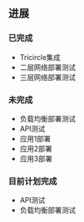 ## 进展
### 已完成
- Tricircle集成
- 二层网络部署测试
- 三层网络部署测试

### 未完成
- 负载均衡部署测试
- API测试
- 应用1部署
- 应用2部署
- 应用3部署

### 目前计划完成
- API测试
- 负载均衡部署测试
